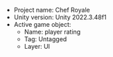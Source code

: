 <!-- UNITY CODE ASSIST INSTRUCTIONS START -->
- Project name: Chef Royale
- Unity version: Unity 2022.3.48f1
- Active game object:
  - Name: player rating
  - Tag: Untagged
  - Layer: UI
<!-- UNITY CODE ASSIST INSTRUCTIONS END -->